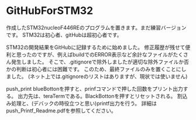 # GitHubForSTM32
 作成したSTM32nucleoF446REのプログラムを置きます。まだ練習バージョンです。
 STM32は初心者、gitHubは超初心者です。
 
 STM32の開発結果をGitHubに記録するために始めました。
 修正履歴が残せて便利と思ったのですが、例えばbuildでのERROR表示など余計なファイルがたくさん発生しました。
 そこで、.gitignoreで除外しましたが適切な除外ファイルか否かの判断は初心者には困難です。
 このため、最終ファイルのみを置くことにしました。 
(ネット上では.gitignoreのリストはありますが、現状では使いません)
 
push_print
blueBottonを押すと、prinfコマンドで押した回数をプリント出力する。
出力先は、teraTermである。BlackBottonを押すとリセットされる。
割込み処理と、(デバックの時役立つと思い)printf出力を行う。
詳細はpush_Printf_Readme.pdfを参照してください。
